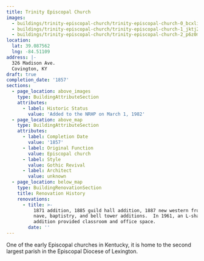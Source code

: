 ```yaml
---
title: Trinity Episcopal Church
images:
  - buildings/trinity-episcopal-church/trinity-episcopal-church-0_bcxli4
  - buildings/trinity-episcopal-church/trinity-episcopal-church-1_jktj2v
  - buildings/trinity-episcopal-church/trinity-episcopal-church-2_p6z0mi
location:
  lat: 39.087562
  lng: -84.51109
address: |-
  326 Madison Ave.
  Covington, KY
draft: true
completion_date: '1857'
sections:
  - page_location: above_images
    type: BuildingAttributeSection
    attributes:
      - label: Historic Status
        value: 'Added to the NRHP on March 1, 1982'
  - page_location: above_map
    type: BuildingAttributeSection
    attributes:
      - label: Completion Date
        value: '1857'
      - label: Original Function
        value: Episcopal church
      - label: Style
        value: Gothic Revival
      - label: Architect
        value: unknown
  - page_location: below_map
    type: BuildingRenovationSection
    title: Renovation History
    renovations:
      - title: >-
          1871 addition, 1885 guild hall addition, 1887 new western front, 1887
          nave, baptistry, and bell tower additions.  In 1961, an L-shaped
          addition provided classroom and office space.
        date: ''
---
```


One of the early Episcopal churches in Kentucky, it is home to the second largest parish in the Episcopal Diocese of Lexington.
